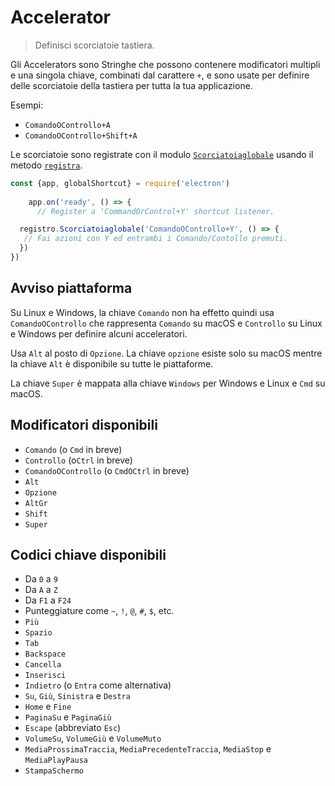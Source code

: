 # Accelerator

> Definisci scorciatoie tastiera.

Gli Accelerators sono Stringhe che possono contenere modificatori multipli e una singola chiave, combinati dal carattere `+`, e sono usate per definire delle scorciatoie della tastiera per tutta la tua applicazione.

Esempi:

* `ComandoOControllo+A`
* `ComandoOControllo+Shift+A`

Le scorciatoie sono registrate con il modulo [`Scorciatoiaglobale`](global-shortcut.md) usando il metodo [`registra`](global-shortcut.md#globalshortcutregisteraccelerator-callback).

```javascript
const {app, globalShortcut} = require('electron')
    
    app.on('ready', () => {
      // Register a 'CommandOrControl+Y' shortcut listener.

  registro.Scorciatoiaglobale('ComandoOControllo+Y', () => {
   // Fai azioni con Y ed entrambi i Comando/Contollo premuti.
  })
})
```

## Avviso piattaforma

Su Linux e Windows, la chiave `Comando` non ha effetto quindi usa `ComandoOControllo` che rappresenta `Comando` su macOS e `Controllo` su Linux e Windows per definire alcuni acceleratori.

Usa `Alt` al posto di `Opzione`. La chiave `opzione` esiste solo su macOS mentre la chiave `Alt` è disponibile su tutte le piattaforme.

La chiave `Super` è mappata alla chiave `Windows` per Windows e Linux e `Cmd` su macOS.

## Modificatori disponibili

* `Comando` (o `Cmd` in breve)
* `Controllo` (o`Ctrl` in breve)
* `ComandoOControllo` (o `CmdOCtrl` in breve)
* `Alt`
* `Opzione`
* `AltGr`
* `Shift`
* `Super`

## Codici chiave disponibili

* Da `0` a `9`
* Da `A` a `Z`
* Da `F1` a `F24`
* Punteggiature come `~`, `!`, `@`, `#`, `$`, etc.
* `Più`
* `Spazio`
* `Tab`
* `Backspace`
* `Cancella`
* `Inserisci`
* `Indietro` (o `Entra` come alternativa)
* `Su`, `Giù`, `Sinistra` e `Destra`
* `Home` e `Fine`
* `PaginaSu` e `PaginaGiù`
* `Escape` (abbreviato `Esc`)
* `VolumeSu`, `VolumeGiù` e `VolumeMuto`
* `MediaProssimaTraccia`, `MediaPrecedenteTraccia`, `MediaStop` e `MediaPlayPausa`
* `StampaSchermo`